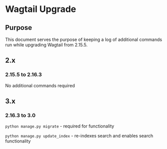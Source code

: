 # Wagtail Upgrade

## Purpose

This document serves the purpose of keeping a log of additional commands run while
upgrading Wagtail from 2.15.5.

## 2.x

### 2.15.5 to 2.16.3

No additional commands required

## 3.x

### 2.16.3 to 3.0

`python manage.py migrate` - required for functionality

`python manage.py update_index` - re-indexes search and enables search functionality

